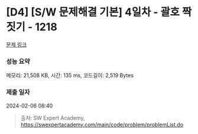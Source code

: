 # [D4] [S/W 문제해결 기본] 4일차 - 괄호 짝짓기 - 1218 

[문제 링크](https://swexpertacademy.com/main/code/problem/problemDetail.do?contestProbId=AV14eWb6AAkCFAYD) 

### 성능 요약

메모리: 21,508 KB, 시간: 135 ms, 코드길이: 2,519 Bytes

### 제출 일자

2024-02-06 08:40



> 출처: SW Expert Academy, https://swexpertacademy.com/main/code/problem/problemList.do